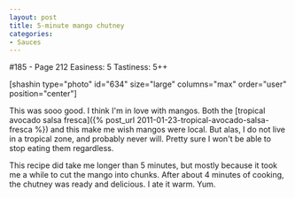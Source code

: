```yaml
---
layout: post
title: 5-minute mango chutney
categories:
- Sauces
---
```


#185 - Page 212
Easiness: 5
Tastiness: 5++

[shashin type="photo" id="634" size="large" columns="max" order="user" position="center"]

This was sooo good. I think I'm in love with mangos. Both the [tropical avocado salsa fresca]({% post_url 2011-01-23-tropical-avocado-salsa-fresca %}) and this make me wish mangos were local. But alas, I do not live in a tropical zone, and probably never will. Pretty sure I won't be able to stop eating them regardless.

This recipe did take me longer than 5 minutes, but mostly because it took me a while to cut the mango into chunks. After about 4 minutes of cooking, the chutney was ready and delicious. I ate it warm. Yum.
